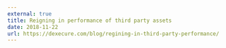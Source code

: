 ```yaml
---
external: true
title: Reigning in performance of third party assets
date: 2018-11-22
url: https://dexecure.com/blog/regining-in-third-party-performance/
---
```


